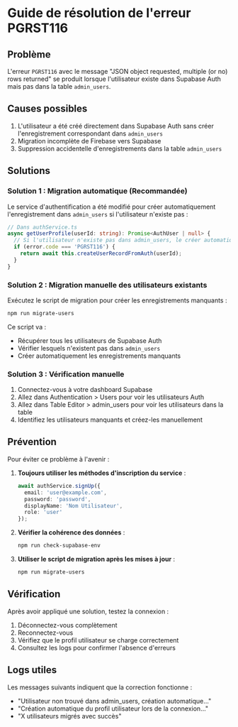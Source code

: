 # Guide de résolution de l'erreur PGRST116

## Problème
L'erreur `PGRST116` avec le message "JSON object requested, multiple (or no) rows returned" se produit lorsque l'utilisateur existe dans Supabase Auth mais pas dans la table `admin_users`.

## Causes possibles
1. L'utilisateur a été créé directement dans Supabase Auth sans créer l'enregistrement correspondant dans `admin_users`
2. Migration incomplète de Firebase vers Supabase
3. Suppression accidentelle d'enregistrements dans la table `admin_users`

## Solutions

### Solution 1 : Migration automatique (Recommandée)
Le service d'authentification a été modifié pour créer automatiquement l'enregistrement dans `admin_users` si l'utilisateur n'existe pas :

```typescript
// Dans authService.ts
async getUserProfile(userId: string): Promise<AuthUser | null> {
  // Si l'utilisateur n'existe pas dans admin_users, le créer automatiquement
  if (error.code === 'PGRST116') {
    return await this.createUserRecordFromAuth(userId);
  }
}
```

### Solution 2 : Migration manuelle des utilisateurs existants
Exécutez le script de migration pour créer les enregistrements manquants :

```bash
npm run migrate-users
```

Ce script va :
- Récupérer tous les utilisateurs de Supabase Auth
- Vérifier lesquels n'existent pas dans `admin_users`
- Créer automatiquement les enregistrements manquants

### Solution 3 : Vérification manuelle
1. Connectez-vous à votre dashboard Supabase
2. Allez dans Authentication > Users pour voir les utilisateurs Auth
3. Allez dans Table Editor > admin_users pour voir les utilisateurs dans la table
4. Identifiez les utilisateurs manquants et créez-les manuellement

## Prévention
Pour éviter ce problème à l'avenir :

1. **Toujours utiliser les méthodes d'inscription du service** :
   ```typescript
   await authService.signUp({
     email: 'user@example.com',
     password: 'password',
     displayName: 'Nom Utilisateur',
     role: 'user'
   });
   ```

2. **Vérifier la cohérence des données** :
   ```bash
   npm run check-supabase-env
   ```

3. **Utiliser le script de migration après les mises à jour** :
   ```bash
   npm run migrate-users
   ```

## Vérification
Après avoir appliqué une solution, testez la connexion :

1. Déconnectez-vous complètement
2. Reconnectez-vous
3. Vérifiez que le profil utilisateur se charge correctement
4. Consultez les logs pour confirmer l'absence d'erreurs

## Logs utiles
Les messages suivants indiquent que la correction fonctionne :
- "Utilisateur non trouvé dans admin_users, création automatique..."
- "Création automatique du profil utilisateur lors de la connexion..."
- "X utilisateurs migrés avec succès" 